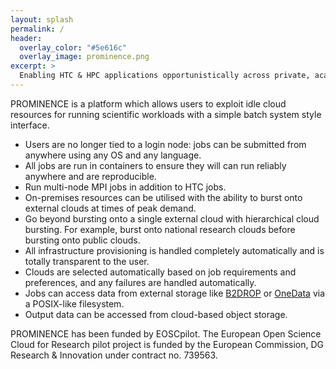 ```yaml
---
layout: splash
permalink: /
header:
  overlay_color: "#5e616c"
  overlay_image: prominence.png
excerpt: >
  Enabling HTC & HPC applications opportunistically across private, academic and public clouds. 
---
```


PROMINENCE is a platform which allows users to exploit idle cloud resources for running scientific workloads with a simple batch system style interface.
* Users are no longer tied to a login node: jobs can be submitted from anywhere using any OS and any language.
* All jobs are run in containers to ensure they will can run reliably anywhere and are reproducible.
* Run multi-node MPI jobs in addition to HTC jobs.
* On-premises resources can be utilised with the ability to burst onto external clouds at times of peak demand.
* Go beyond bursting onto a single external cloud with hierarchical cloud bursting. For example, burst onto national research clouds before bursting onto public clouds.
* All infrastructure provisioning is handled completely automatically and is totally transparent to the user.
* Clouds are selected automatically based on job requirements and preferences, and any failures are handled automatically.
* Jobs can access data from external storage like [B2DROP](https://b2drop.eudat.eu) or [OneData](https://onedata.org) via a POSIX-like filesystem.
* Output data can be accessed from cloud-based object storage.

PROMINENCE has been funded by EOSCpilot. The European Open Science Cloud for Research pilot project is funded by the European Commission, DG Research & Innovation under contract no. 739563.
